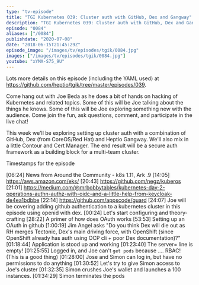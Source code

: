 ```yaml
---
type: "tv-episode"
title: "TGI Kubernetes 039: Cluster auth with GitHub, Dex and Gangway"
description: "TGI Kubernetes 039: Cluster auth with GitHub, Dex and Gangway"
episode: "0084"
aliases: ["/0084"]
publishdate: "2020-07-08"
date: "2018-06-15T21:45:29Z"
episode_image: "/images/tv/episodes/tgik/0084.jpg"
images: ["/images/tv/episodes/tgik/0084.jpg"]
youtube: "xYMA-S75_9U"
---
```


Lots more details on this episode (including the YAML used) at https://github.com/heptio/tgik/tree/master/episodes/039.

Come hang out with Joe Beda as he does a bit of hands on hacking of Kubernetes and related topics. Some of this will be Joe talking about the things he knows. Some of this will be Joe exploring something new with the audience. Come join the fun, ask questions, comment, and participate in the live chat!

This week we&#39;ll be exploring setting up cluster auth with a combination of GitHub, Dex (from CoreOS/Red Hat) and Heptio Gangway.  We&#39;ll also mix in a little Contour and Cert Manager.  The end result will be a secure auth framework as a building block for a multi-team cluster.

Timestamps for the episode

[06:24] News from Around the Community - k8s 1.11, Ark .9
[14:05] https://aws.amazon.com/eks/
[20:43] https://github.com/negz/kuberos
[21:01] https://medium.com/@mrbobbytables/kubernetes-day-2-operations-authn-authz-with-oidc-and-a-little-help-from-keycloak-de4ea1bdbbe
[22:14] https://github.com/appscode/guard
[24:07] Joe will be covering adding github authentication to a kubernetes cluster in this episode using openid with dex.
[00:24] Let&#39;s start configuring and theory-crafting
[28:22] A primer of how does OAuth works
[53:53] Setting up an OAuth in github
[1:00:19] Jim Angel asks &#34;Do you think Dex will die out as RH merges Tectonic, Dex&#39;s main driving force, with OpenShift (since OpenShift already has auth using OCP cli &#43; poor Dex documentation)?&#34;
[01:18:44] Application is stood up and working
[01:23:40] The server= line is empty!
[01:25:55] Logged in, and Joe can&#39;t `get pods` because .... RBAC! (This is a good thing)
[01:28:00] Jose and Simon can log in, but have no permissions to do anything
[01:30:52] Let&#39;s try to give Simon access to Joe&#39;s cluster
[01:32:35] Simon crushes Joe&#39;s wallet and launches a 100 instances.
[01:34:29] Simon terminates the pods
